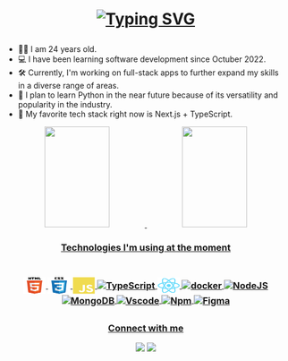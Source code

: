 <h1 align = center>

[![Typing SVG](https://readme-typing-svg.demolab.com?font=Fira+Code&size=44&pause=1000&center=true&vCenter=true&width=800&height=80&lines=Hi+I'm+A+Software+Developer)](https://git.io/typing-svg)

</h1>

- 🙋‍♂️ I am 24 years old.
- 💻 I have been learning software development since Octuber 2022.
- 🛠️ Currently, I'm working on full-stack apps to further expand my skills in a diverse range of areas.
- 🐍 I plan to learn Python in the near future because of its versatility and popularity in the industry.
- 🚀 My favorite tech stack right now is Next.js + TypeScript.

<div style="display: inline_block" align="center">
  <a href="https://github.com/lucasdef15">
  <img height="180em" width="48%" src="https://github-readme-stats-git-masterrstaa-rickstaa.vercel.app/api?username=lucasdef15&show_icons=true&theme=radical&include_all_commits=true&count_private=true&border_radius=30"/>
  <img height="180em" width="48%"  src="https://github-readme-stats-git-masterrstaa-rickstaa.vercel.app/api/top-langs/?username=lucasdef15&layout=compact&langs_count=7&theme=radical&border_radius=30"/>
</div>
  <h3 align='center'>Technologies I'm using at the moment<h3>
<div style="display: inline_block" align=center><br>
    <img align="center" alt="HTML" height="30" width="40" src="https://raw.githubusercontent.com/devicons/devicon/1119b9f84c0290e0f0b38982099a2bd027a48bf1/icons/html5/html5-original-wordmark.svg" />
  <img align="center" alt="CSS" height="30" width="40" src="https://raw.githubusercontent.com/devicons/devicon/1119b9f84c0290e0f0b38982099a2bd027a48bf1/icons/css3/css3-original-wordmark.svg" />
  <img align="center" alt="Js" height="30" width="40" src="https://raw.githubusercontent.com/devicons/devicon/master/icons/javascript/javascript-plain.svg">
  <img align="center" alt="TypeScript" height="30" width="40" src="https://cdn.jsdelivr.net/gh/devicons/devicon/icons/typescript/typescript-original.svg" />
  <img align="center" alt="React" height="30" width="40" src="https://raw.githubusercontent.com/devicons/devicon/master/icons/react/react-original.svg">
  <img align="center" alt="docker" height="40" width="50" src="https://cdn.jsdelivr.net/gh/devicons/devicon/icons/docker/docker-original.svg" />
  <img align="center" alt="NodeJS" height="30" width="40" src="https://cdn.jsdelivr.net/gh/devicons/devicon/icons/nodejs/nodejs-original.svg" /> 
  <img align="center" alt="MongoDB" height="30" width="40" src="https://cdn.jsdelivr.net/gh/devicons/devicon/icons/mongodb/mongodb-original.svg" />
  <img align="center" alt="Vscode" height="30" width="40" src="https://cdn.jsdelivr.net/gh/devicons/devicon/icons/vscode/vscode-original.svg" />
  <img align="center" alt="Npm" height="30" width="40" src="https://cdn.jsdelivr.net/gh/devicons/devicon/icons/npm/npm-original-wordmark.svg" />
  <img align="center" alt="Figma" height="30" width="40" src="https://cdn.jsdelivr.net/gh/devicons/devicon/icons/figma/figma-original.svg" />
</div>

##

<div align="center">
  <h3 align="center">Connect with me</h3>
  <a href = "mailto:lucasdefaria1888@gmail.com"><img src="https://img.shields.io/badge/-Gmail-%23333?style=for-the-badge&logo=gmail&logoColor=white" target="_blank"></a>
  <a href="https://www.linkedin.com/in/lucasdef15/" target="_blank"><img src="https://img.shields.io/badge/-LinkedIn-%230077B5?style=for-the-badge&logo=linkedin&logoColor=white" target="_blank"></a> 
</div>
